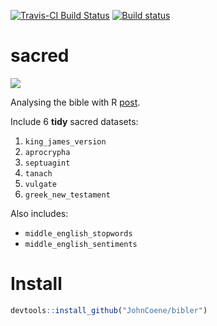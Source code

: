 
[![Travis-CI Build Status](https://travis-ci.org/JohnCoene/bibler.svg?branch=master)](https://travis-ci.org/JohnCoene/bibler) [![Build status](https://ci.appveyor.com/api/projects/status/fgqivf16f1u7jrug/branch/master?svg=true)](https://ci.appveyor.com/project/JohnCoene/bibler/branch/master)

sacred
======

![](https://john-coene.com/post/bibler_files/figure-html/unnamed-chunk-9-1.png)

Analysing the bible with R [post](https://john-coene.com/post/bibler/).

Include 6 **tidy** sacred datasets:

1. `king_james_version` 
2. `aprocrypha`
3. `septuagint`
4. `tanach`
5. `vulgate`
6. `greek_new_testament`

Also includes:

* `middle_english_stopwords`
* `middle_english_sentiments`

Install
=======

``` r
devtools::install_github("JohnCoene/bibler")
```
